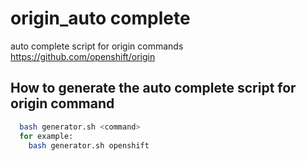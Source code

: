 # origin_auto complete
auto complete script for origin commands https://github.com/openshift/origin

## How to generate the auto complete script for origin command
```bash
  bash generator.sh <command>
  for example:
    bash generator.sh openshift
```
